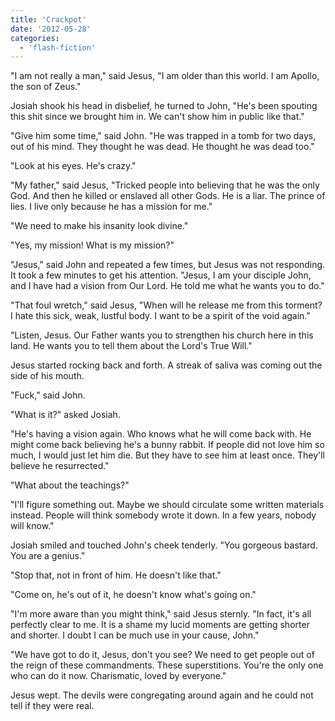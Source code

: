 ```yaml
---
title: 'Crackpot'
date: '2012-05-28'
categories:
  - 'flash-fiction'
---
```


"I am not really a man," said Jesus, "I am older than this world. I am Apollo,
the son of Zeus."

<!-- truncate -->


Josiah shook his head in disbelief, he turned to John, "He's been spouting this
shit since we brought him in. We can't show him in public like that."

"Give him some time," said John. "He was trapped in a tomb for two days, out of
his mind. They thought he was dead. He thought he was dead too."

"Look at his eyes. He's crazy."

"My father," said Jesus, "Tricked people into believing that he was the only
God. And then he killed or enslaved all other Gods. He is a liar. The prince of
lies. I live only because he has a mission for me."

"We need to make his insanity look divine."

"Yes, my mission! What is my mission?"

"Jesus," said John and repeated a few times, but Jesus was not responding. It
took a few minutes to get his attention. "Jesus, I am your disciple John, and I
have had a vision from Our Lord. He told me what he wants you to do."

"That foul wretch," said Jesus, "When will he release me from this torment? I
hate this sick, weak, lustful body. I want to be a spirit of the void again."

"Listen, Jesus. Our Father wants you to strengthen his church here in this land.
He wants you to tell them about the Lord's True Will."

Jesus started rocking back and forth. A streak of saliva was coming out the side
of his mouth.

"Fuck," said John.

"What is it?" asked Josiah.

"He's having a vision again. Who knows what he will come back with. He might
come back believing he's a bunny rabbit. If people did not love him so much, I
would just let him die. But they have to see him at least once. They'll believe
he resurrected."

"What about the teachings?"

"I'll figure something out. Maybe we should circulate some written materials
instead. People will think somebody wrote it down. In a few years, nobody will
know."

Josiah smiled and touched John's cheek tenderly. "You gorgeous bastard. You are
a genius."

"Stop that, not in front of him. He doesn't like that."

"Come on, he's out of it, he doesn't know what's going on."

"I'm more aware than you might think," said Jesus sternly. "In fact, it's all
perfectly clear to me. It is a shame my lucid moments are getting shorter and
shorter. I doubt I can be much use in your cause, John."

"We have got to do it, Jesus, don't you see? We need to get people out of the
reign of these commandments. These superstitions. You're the only one who can do
it now. Charismatic, loved by everyone."

Jesus wept. The devils were congregating around again and he could not tell if
they were real.
